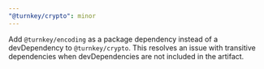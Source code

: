 ```yaml
---
"@turnkey/crypto": minor
---
```


Add `@turnkey/encoding` as a package dependency instead of a devDependency to `@turnkey/crypto`. This resolves an issue with transitive dependencies when devDependencies are not included in the artifact.
